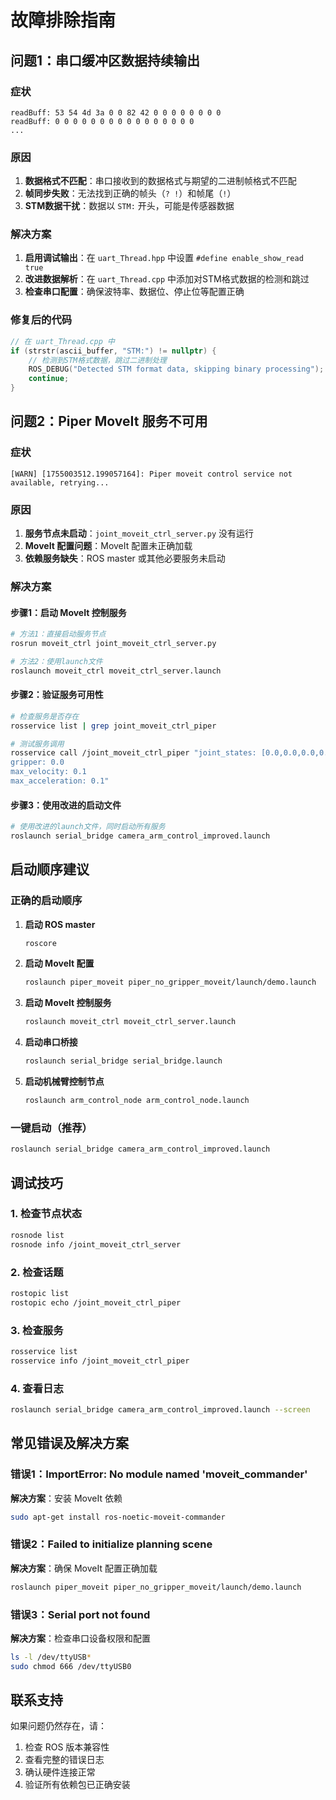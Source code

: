 # 故障排除指南

## 问题1：串口缓冲区数据持续输出

### 症状
```
readBuff: 53 54 4d 3a 0 0 82 42 0 0 0 0 0 0 0 0
readBuff: 0 0 0 0 0 0 0 0 0 0 0 0 0 0 0 0
...
```

### 原因
1. **数据格式不匹配**：串口接收到的数据格式与期望的二进制帧格式不匹配
2. **帧同步失败**：无法找到正确的帧头（`? !`）和帧尾（`!`）
3. **STM数据干扰**：数据以 `STM:` 开头，可能是传感器数据

### 解决方案
1. **启用调试输出**：在 `uart_Thread.hpp` 中设置 `#define enable_show_read true`
2. **改进数据解析**：在 `uart_Thread.cpp` 中添加对STM格式数据的检测和跳过
3. **检查串口配置**：确保波特率、数据位、停止位等配置正确

### 修复后的代码
```cpp
// 在 uart_Thread.cpp 中
if (strstr(ascii_buffer, "STM:") != nullptr) {
    // 检测到STM格式数据，跳过二进制处理
    ROS_DEBUG("Detected STM format data, skipping binary processing");
    continue;
}
```

## 问题2：Piper MoveIt 服务不可用

### 症状
```
[WARN] [1755003512.199057164]: Piper moveit control service not available, retrying...
```

### 原因
1. **服务节点未启动**：`joint_moveit_ctrl_server.py` 没有运行
2. **MoveIt 配置问题**：MoveIt 配置未正确加载
3. **依赖服务缺失**：ROS master 或其他必要服务未启动

### 解决方案

#### 步骤1：启动 MoveIt 控制服务
```bash
# 方法1：直接启动服务节点
rosrun moveit_ctrl joint_moveit_ctrl_server.py

# 方法2：使用launch文件
roslaunch moveit_ctrl moveit_ctrl_server.launch
```

#### 步骤2：验证服务可用性
```bash
# 检查服务是否存在
rosservice list | grep joint_moveit_ctrl_piper

# 测试服务调用
rosservice call /joint_moveit_ctrl_piper "joint_states: [0.0,0.0,0.0,0.0,0.0,0.0]
gripper: 0.0
max_velocity: 0.1
max_acceleration: 0.1"
```

#### 步骤3：使用改进的启动文件
```bash
# 使用改进的launch文件，同时启动所有服务
roslaunch serial_bridge camera_arm_control_improved.launch
```

## 启动顺序建议

### 正确的启动顺序
1. **启动 ROS master**
   ```bash
   roscore
   ```

2. **启动 MoveIt 配置**
   ```bash
   roslaunch piper_moveit piper_no_gripper_moveit/launch/demo.launch
   ```

3. **启动 MoveIt 控制服务**
   ```bash
   roslaunch moveit_ctrl moveit_ctrl_server.launch
   ```

4. **启动串口桥接**
   ```bash
   roslaunch serial_bridge serial_bridge.launch
   ```

5. **启动机械臂控制节点**
   ```bash
   roslaunch arm_control_node arm_control_node.launch
   ```

### 一键启动（推荐）
```bash
roslaunch serial_bridge camera_arm_control_improved.launch
```

## 调试技巧

### 1. 检查节点状态
```bash
rosnode list
rosnode info /joint_moveit_ctrl_server
```

### 2. 检查话题
```bash
rostopic list
rostopic echo /joint_moveit_ctrl_piper
```

### 3. 检查服务
```bash
rosservice list
rosservice info /joint_moveit_ctrl_piper
```

### 4. 查看日志
```bash
roslaunch serial_bridge camera_arm_control_improved.launch --screen
```

## 常见错误及解决方案

### 错误1：ImportError: No module named 'moveit_commander'
**解决方案**：安装 MoveIt 依赖
```bash
sudo apt-get install ros-noetic-moveit-commander
```

### 错误2：Failed to initialize planning scene
**解决方案**：确保 MoveIt 配置正确加载
```bash
roslaunch piper_moveit piper_no_gripper_moveit/launch/demo.launch
```

### 错误3：Serial port not found
**解决方案**：检查串口设备权限和配置
```bash
ls -l /dev/ttyUSB*
sudo chmod 666 /dev/ttyUSB0
```

## 联系支持
如果问题仍然存在，请：
1. 检查 ROS 版本兼容性
2. 查看完整的错误日志
3. 确认硬件连接正常
4. 验证所有依赖包已正确安装
